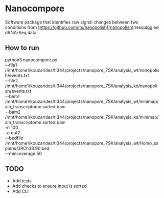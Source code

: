# Nanocompore
Software package that identifies raw signal changes between two conditions from [https://github.com/jts/nanopolish](nanopolish) resquiggled dRNA-Seq data.

## How to run
python3 nanocompore.py \
	--file1 /mnt/home1/kouzarides/tl344/projects/nanopore_7SK/analysis_wt/nanopolish/events.txt \
	--file2 /mnt/home1/kouzarides/tl344/projects/nanopore_7SK/analysis_kd/nanopolish/events.txt \
	--bam1 /mnt/home1/kouzarides/tl344/projects/nanopore_7SK/analysis_wt/minimap/aln_transcriptome.sorted.bam \
	--bam2 /mnt/home1/kouzarides/tl344/projects/nanopore_7SK/analysis_kd/minimap/aln_transcriptome.sorted.bam \
	-n 100 \
	-o out2 \
	--bedfile /mnt/home1/kouzarides/tl344/projects/nanopore_7SK/analysis_wt/Homo_sapiens.GRCh38.90.bed \
	--mincoverage 50
## TODO
* Add tests
* Add checks to ensure input is sorted
* Add CLI


